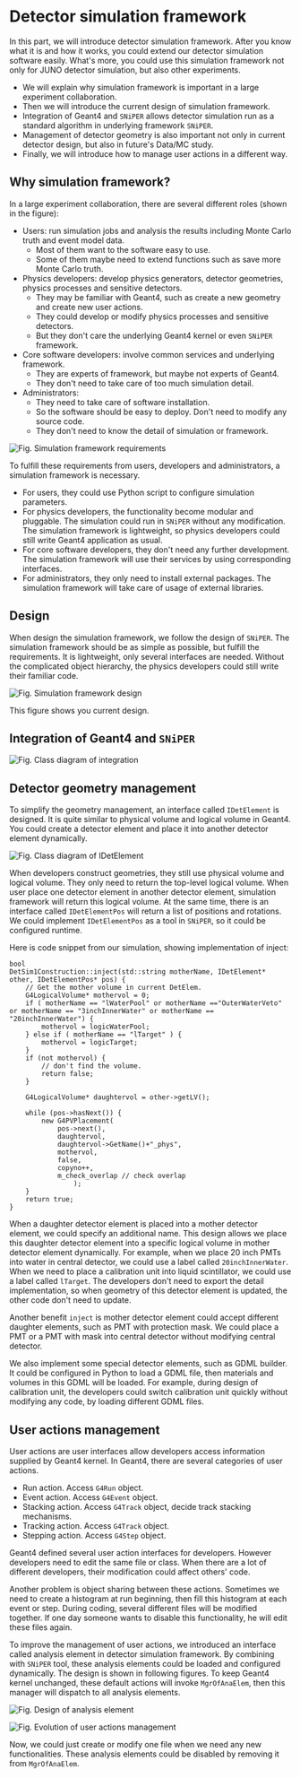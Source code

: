 # Detector simulation framework

In this part, we will introduce detector simulation framework. After you know what it is and how it works, you could extend our detector simulation software easily. What's more, you could use this simulation framework not only for JUNO detector simulation, but also other experiments.

* We will explain why simulation framework is important in a large experiment collaboration.
* Then we will introduce the current design of simulation framework.
* Integration of Geant4 and `SNiPER` allows detector simulation run as a standard algorithm in underlying framework `SNiPER`.
* Management of detector geometry is also important not only in current detector design, but also in future's Data/MC study.
* Finally, we will introduce how to manage user actions in a different way.

## Why simulation framework?

In a large experiment collaboration, there are several different roles (shown in the figure):

* Users: run simulation jobs and analysis the results including Monte Carlo truth and event model data. 
    * Most of them want to the software easy to use. 
    * Some of them maybe need to extend functions such as save more Monte Carlo truth.
* Physics developers: develop physics generators, detector geometries, physics processes and sensitive detectors.
    * They may be familiar with Geant4, such as create a new geometry and create new user actions.
    * They could develop or modify physics processes and sensitive detectors.
    * But they don't care the underlying Geant4 kernel or even `SNiPER` framework.
* Core software developers: involve common services and underlying framework.
    * They are experts of framework, but maybe not experts of Geant4.
    * They don't need to take care of too much simulation detail.
* Administrators:
    * They need to take care of software installation.
    * So the software should be easy to deploy. Don't need to modify any source code.
    * They don't need to know the detail of simulation or framework.

![Fig. Simulation framework requirements](figs/simulation-framework-requirements.png)

To fulfill these requirements from users, developers and administrators, a simulation framework is necessary.

* For users, they could use Python script to configure simulation parameters.
* For physics developers, the functionality become modular and pluggable. The simulation could run in `SNiPER` without any modification. The simulation framework is lightweight, so physics developers could still write Geant4 application as usual.
* For core software developers, they don't need any further development. The simulation framework will use their services by using corresponding interfaces.
* For administrators, they only need to install external packages. The simulation framework will take care of usage of external libraries.

## Design

When design the simulation framework, we follow the design of `SNiPER`. The simulation framework should be as simple as possible, but fulfill the requirements. It is lightweight, only several interfaces are needed. Without the complicated object hierarchy, the physics developers could still write their familiar code.

![Fig. Simulation framework design](figs/simulation-framework-design.png)

This figure shows you current design. 

## Integration of Geant4 and `SNiPER`

![Fig. Class diagram of integration](figs/sniper-geant4-classes.png)

## Detector geometry management

To simplify the geometry management, an interface called `IDetElement` is designed. It is quite similar to physical volume and logical volume in Geant4. You could create a detector element and place it into another detector element dynamically.

![Fig. Class diagram of `IDetElement`](figs/idetelement.png)

When developers construct geometries, they still use physical volume and logical volume. They only need to return the top-level logical volume. When user place one detector element in another detector element, simulation framework will return this logical volume. At the same time, there is an interface called `IDetElementPos` will return a list of positions and rotations. We could implement `IDetElementPos` as a tool in `SNiPER`, so it could be configured runtime.

Here is code snippet from our simulation, showing implementation of inject:

    bool
    DetSim1Construction::inject(std::string motherName, IDetElement* other, IDetElementPos* pos) {
        // Get the mother volume in current DetElem.
        G4LogicalVolume* mothervol = 0;
        if ( motherName == "lWaterPool" or motherName =="OuterWaterVeto" or motherName == "3inchInnerWater" or motherName == "20inchInnerWater") {
            mothervol = logicWaterPool;
        } else if ( motherName == "lTarget" ) {
            mothervol = logicTarget;
        }
        if (not mothervol) {
            // don't find the volume.
            return false;
        }

        G4LogicalVolume* daughtervol = other->getLV();

        while (pos->hasNext()) {
            new G4PVPlacement(
                pos->next(),
                daughtervol,
                daughtervol->GetName()+"_phys",
                mothervol,
                false,
                copyno++,
                m_check_overlap // check overlap
                    );
        }
        return true;
    }

When a daughter detector element is placed into a mother detector element, we could specify an additional name. This design allows we place this daughter detector element into a specific logical volume in mother detector element dynamically. For example, when we place 20 inch PMTs into water in central detector, we could use a label called `20inchInnerWater`. When we need to place a calibration unit into liquid scintillator, we could use a label called `lTarget`. The developers don't need to export the detail implementation, so when geometry of this detector element is updated, the other code don't need to update. 

Another benefit `inject` is mother detector element could accept different daughter elements, such as PMT with protection mask. We could place a PMT or a PMT with mask into central detector without modifying central detector.

We also implement some special detector elements, such as GDML builder. It could be configured in Python to load a GDML file, then materials and volumes in this GDML will be loaded. For example, during design of calibration unit, the developers could switch calibration unit quickly without modifying any code, by loading different GDML files.

## User actions management

User actions are user interfaces allow developers access information supplied by Geant4 kernel. In Geant4, there are several categories of user actions.

* Run action. Access `G4Run` object.
* Event action. Access `G4Event` object.
* Stacking action. Access `G4Track` object, decide track stacking mechanisms.
* Tracking action. Access `G4Track` object.
* Stepping action. Access `G4Step` object.

Geant4 defined several user action interfaces for developers. However developers need to edit the same file or class. When there are a lot of different developers, their modification could affect others' code.

Another problem is object sharing between these actions. Sometimes we need to create a histogram at run beginning, then fill this histogram at each event or step. During coding, several different files will be modified together. If one day someone wants to disable this functionality, he will edit these files again.

To improve the management of user actions, we introduced an interface called analysis element in detector simulation framework. By combining with `SNiPER` tool, these analysis elements could be loaded and configured dynamically. The design is shown in following figures. To keep Geant4 kernel unchanged, these default actions will invoke `MgrOfAnaElem`, then this manager will dispatch to all analysis elements.

![Fig. Design of analysis element](figs/analysis-element-design.png)

![Fig. Evolution of user actions management](figs/evolution-of-user-actions.png)

Now, we could just create or modify one file when we need any new functionalities. These analysis elements could be disabled by removing it from `MgrOfAnaElem`.

